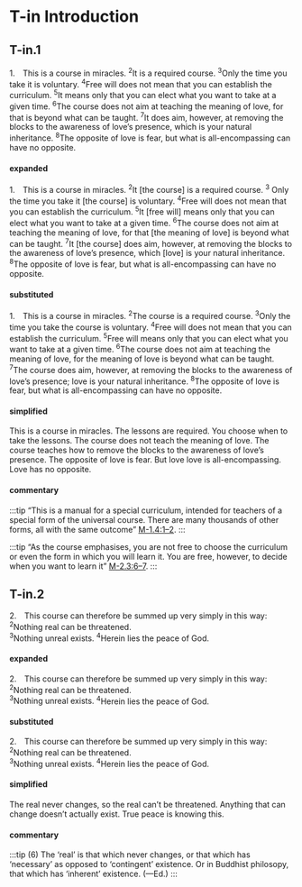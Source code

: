 # T-in Introduction

## T-in.1

<p class=fip id=p1>
1.&emsp;This is a course in miracles. <sup>2</sup>It is a required course. <sup>3</sup>Only the time you take it is voluntary. <sup>4</sup>Free will does not mean that you can establish the curriculum. <sup>5</sup>It means only that you can elect what you want to take at a given time. <sup>6</sup>The course does not aim at teaching the meaning of love, for that is beyond what can be taught. <sup>7</sup>It does aim, however, at removing the blocks to the awareness of love’s presence, which is your natural inheritance. <sup>8</sup>The opposite of love is fear, but what is all-encompassing can have no opposite.
</p>

#### expanded

1.&emsp;This is a course in miracles. 
<sup>2</sup>It [the course] is a required course. 
<sup>3</sup> Only the time you take it [the course] is voluntary. 
<sup>4</sup>Free will does not mean that you can establish the curriculum. 
<sup>5</sup>It [free will] means only that you can elect what you want to take at a given time. 
<sup>6</sup>The course does not aim at teaching the meaning of love, for that [the meaning of love] is beyond what can be taught. 
<sup>7</sup>It [the course] does aim, however, at removing the blocks to the awareness of love’s presence, which [love] is your natural inheritance. 
<sup>8</sup>The opposite of love is fear, but what is all-encompassing can have no opposite.

#### substituted

1.&emsp;This is a course in miracles. <sup>2</sup>The course is a required course. <sup>3</sup>Only the time you take the course is voluntary. <sup>4</sup>Free will does not mean that you can establish the curriculum. <sup>5</sup>Free will means only that you can elect what you want to take at a given time. <sup>6</sup>The course does not aim at teaching the meaning of love, for the meaning of love is beyond what can be taught. <sup>7</sup>The course does aim, however, at removing the blocks to the awareness of love’s presence; love is your natural inheritance. <sup>8</sup>The opposite of love is fear, but what is all-encompassing can have no opposite.

#### simplified

This is a course in miracles. The lessons are required. You choose when to take the lessons. The course does not teach the meaning of love. The course teaches how to remove the blocks to the awareness of love’s presence. The opposite of love is fear. But love love is all-encompassing. Love has no opposite.


#### commentary

:::tip
“This is a manual for a special curriculum, intended for teachers of a special form of the universal course. There are many thousands of other forms, all with the same outcome” [M-1.4:1–2](/manual/1-who-are-gods-teachers#p4).
:::

:::tip
“As the course emphasises, you are not free to choose the curriculum or even the form in which you will learn it. You are free, however, to decide when you want to learn it” [M-2.3:6–7](/manual/2-who-are-their-pupils#p3).
:::

## T-in.2

<p class=fip id=p2>
2.&emsp;This course can therefore be summed up very simply in this way:
<span class=course-quote>
<sup>2</sup>Nothing real can be threatened.<br>
<sup>3</sup>Nothing unreal exists.
</span>
<sup>4</sup>Herein lies the peace of God.
</p>

#### expanded

<p>
2.&emsp;This course can therefore be summed up very simply in this way:
<span class=course-quote>
<sup>2</sup>Nothing real can be threatened.<br>
<sup>3</sup>Nothing unreal exists.
</span>
<sup>4</sup>Herein lies the peace of God.
</p>

#### substituted

<p>
2.&emsp;This course can therefore be summed up very simply in this way:
<span class=course-quote>
<sup>2</sup>Nothing real can be threatened.<br>
<sup>3</sup>Nothing unreal exists.
</span>
<sup>4</sup>Herein lies the peace of God.

#### simplified

The real never changes, so the real can’t be threatened. Anything that can change doesn’t actually exist. True peace is knowing this.

#### commentary

:::tip
(6) The ‘real’ is that which never changes, or that which has ‘necessary’ as opposed to ‘contingent’ existence. Or in Buddhist philosopy, that which has ‘inherent’ existence.  (—Ed.) 
:::

